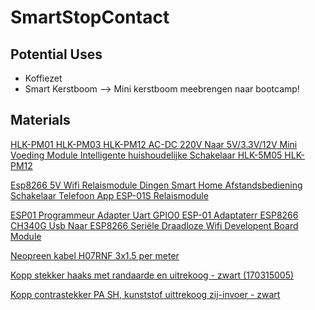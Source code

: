 SmartStopContact
================

## Potential Uses

- Koffiezet
- Smart Kerstboom --> Mini kerstboom meebrengen naar bootcamp!



## Materials

[HLK-PM01 HLK-PM03 HLK-PM12 AC-DC 220V Naar 5V/3.3V/12V Mini Voeding Module Intelligente huishoudelijke Schakelaar HLK-5M05 HLK-PM12](https://nl.aliexpress.com/item/4000105687486.html?spm=a2g0o.productlist.main.3.28a5Pg7qPg7qH5&algo_pvid=64e3280a-2968-45c1-b7b2-363bd3f4f9b7&algo_exp_id=64e3280a-2968-45c1-b7b2-363bd3f4f9b7-0&pdp_ext_f=%7B%22order%22%3A%22150%22%2C%22eval%22%3A%221%22%7D&pdp_npi=4%40dis%21EUR%213.18%212.19%21%21%213.22%212.22%21%402103892f17393589714211553ee734%2110000000273814766%21sea%21BE%210%21ABX&curPageLogUid=tEqtcAiDeM1r&utparam-url=scene%3Asearch%7Cquery_from%3A)

[Esp8266 5V Wifi Relaismodule Dingen Smart Home Afstandsbediening Schakelaar Telefoon App ESP-01S Relaismodule](https://nl.aliexpress.com/item/1005004884839786.html?spm=a2g0o.detail.pcDetailTopMoreOtherSeller.5.3635wbYdwbYdoN&gps-id=pcDetailTopMoreOtherSeller&scm=1007.40196.366991.0&scm_id=1007.40196.366991.0&scm-url=1007.40196.366991.0&pvid=6c14aff4-0d8c-4792-abc9-0a4121fa6ded&_t=gps-id:pcDetailTopMoreOtherSeller,scm-url:1007.40196.366991.0,pvid:6c14aff4-0d8c-4792-abc9-0a4121fa6ded,tpp_buckets:668%232846%238113%231998&pdp_ext_f=%7B%22order%22%3A%22361%22%2C%22eval%22%3A%221%22%2C%22sceneId%22%3A%2230050%22%7D&pdp_npi=4%40dis%21EUR%210.92%210.79%21%21%210.93%210.80%21%402103834817393563448586392ea87b%2112000033141166828%21rec%21BE%21%21ABXZ&utparam-url=scene%3ApcDetailTopMoreOtherSeller%7Cquery_from%3A)

[ESP01 Programmeur Adapter Uart GPIO0 ESP-01 Adaptaterr ESP8266 CH340G Usb Naar ESP8266 Seriële Draadloze Wifi Developent Board Module](https://nl.aliexpress.com/item/1005004242039576.html?spm=a2g0o.productlist.main.9.277f5edajLytex&algo_pvid=7a7c3f38-624c-4925-9a10-bf81aceb09fe&algo_exp_id=7a7c3f38-624c-4925-9a10-bf81aceb09fe-5&pdp_ext_f=%7B%22order%22%3A%222%22%2C%22eval%22%3A%221%22%7D&pdp_npi=4%40dis%21EUR%210.55%210.44%21%21%210.56%210.45%21%40211b80f717393660239476898e18ea%2112000028498031265%21sea%21BE%210%21ABX&curPageLogUid=hpdenYPcpnap&utparam-url=scene%3Asearch%7Cquery_from%3A)

[Neopreen kabel H07RNF 3x1.5 per meter](https://www.elektramat.be/neopreen-kabel-h07rnf-3x1-5-per-meter/?utm_source=google-surfaces&utm_medium=organic&gad_source=1&gclid=CjwKCAiAqrG9BhAVEiwAaPu5zvyadWl6uSOx1pQHPZWt87eFknaaJ5fZoZ8TE5AoV97UsqYT_N0z_xoC-nsQAvD_BwE)

[Kopp stekker haaks met randaarde en uitrekoog - zwart (170315005)](https://www.elektramat.be/kopp-stekker-haaks-met-randaarde-en-uitrekoog-zwart-170315005/)

[Kopp contrastekker PA SH, kunststof uittrekoog zij-invoer - zwart](https://www.elektramat.be/kopp-contrastekker-pa-sh-kunststof-uittrekoog-zij-invoer-zwart/)
